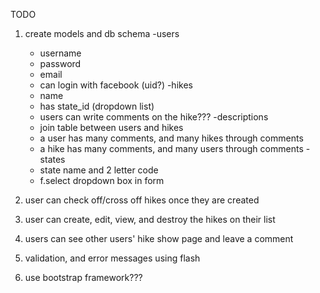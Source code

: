 TODO

1) create models and db schema
  -users
    + username
    + password
    + email
    + can login with facebook (uid?)
  -hikes
    + name
    + has state_id (dropdown list)
    + users can write comments on the hike???
  -descriptions
    + join table between users and hikes
    + a user has many comments, and many hikes through comments
    + a hike has many comments, and many users through comments
  -states
    + state name and 2 letter code
    + f.select dropdown box in form

2) user can check off/cross off hikes once they are created

3) user can create, edit, view, and destroy the hikes on their list

4) users can see other users' hike show page and leave a comment

5) validation, and error messages using flash

6) use bootstrap framework???